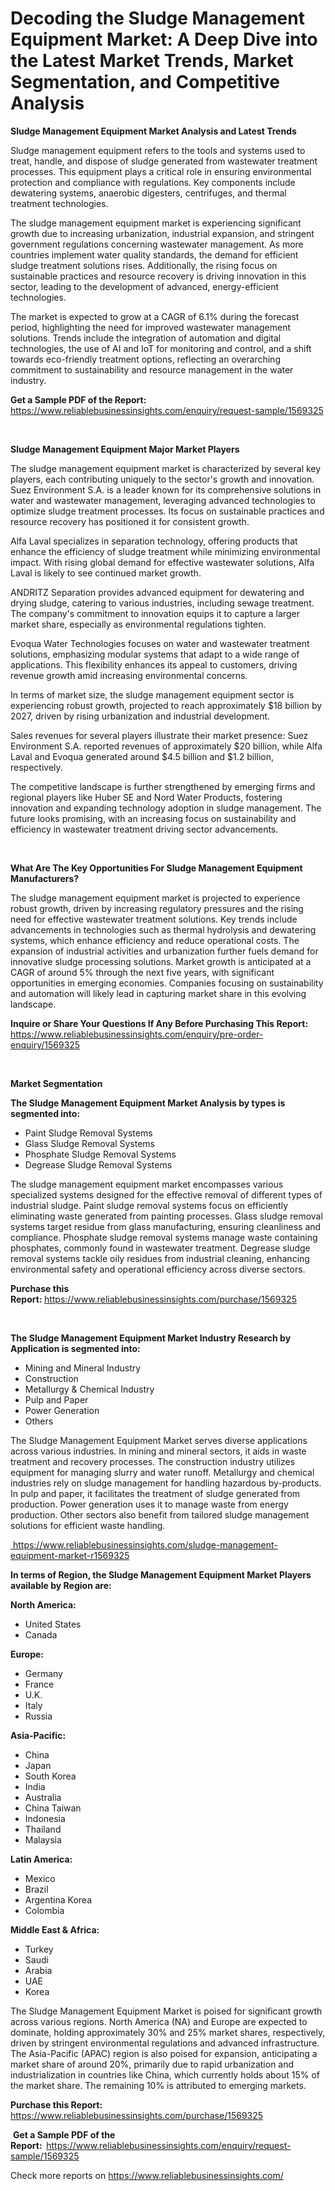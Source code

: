 <p><h1>Decoding the Sludge Management Equipment Market: A Deep Dive into the Latest Market Trends, Market Segmentation, and Competitive Analysis</h1></p><p><strong>Sludge Management Equipment Market Analysis and Latest Trends</strong></p>
<p><p>Sludge management equipment refers to the tools and systems used to treat, handle, and dispose of sludge generated from wastewater treatment processes. This equipment plays a critical role in ensuring environmental protection and compliance with regulations. Key components include dewatering systems, anaerobic digesters, centrifuges, and thermal treatment technologies. </p><p>The sludge management equipment market is experiencing significant growth due to increasing urbanization, industrial expansion, and stringent government regulations concerning wastewater management. As more countries implement water quality standards, the demand for efficient sludge treatment solutions rises. Additionally, the rising focus on sustainable practices and resource recovery is driving innovation in this sector, leading to the development of advanced, energy-efficient technologies. </p><p>The market is expected to grow at a CAGR of 6.1% during the forecast period, highlighting the need for improved wastewater management solutions. Trends include the integration of automation and digital technologies, the use of AI and IoT for monitoring and control, and a shift towards eco-friendly treatment options, reflecting an overarching commitment to sustainability and resource management in the water industry.</p></p>
<p><strong>Get a Sample PDF of the Report:&nbsp;</strong> <a href="https://www.reliablebusinessinsights.com/enquiry/request-sample/1569325?utm_campaign=39&utm_medium=2&utm_source=Github&utm_content=ia&utm_term=29122024&utm_id=sludge-management-equipment">https://www.reliablebusinessinsights.com/enquiry/request-sample/1569325</a></p>
<p>&nbsp;</p>
<p><strong>Sludge Management Equipment Major Market Players</strong></p>
<p><p>The sludge management equipment market is characterized by several key players, each contributing uniquely to the sector's growth and innovation. Suez Environment S.A. is a leader known for its comprehensive solutions in water and wastewater management, leveraging advanced technologies to optimize sludge treatment processes. Its focus on sustainable practices and resource recovery has positioned it for consistent growth.</p><p>Alfa Laval specializes in separation technology, offering products that enhance the efficiency of sludge treatment while minimizing environmental impact. With rising global demand for effective wastewater solutions, Alfa Laval is likely to see continued market growth.</p><p>ANDRITZ Separation provides advanced equipment for dewatering and drying sludge, catering to various industries, including sewage treatment. The company's commitment to innovation equips it to capture a larger market share, especially as environmental regulations tighten.</p><p>Evoqua Water Technologies focuses on water and wastewater treatment solutions, emphasizing modular systems that adapt to a wide range of applications. This flexibility enhances its appeal to customers, driving revenue growth amid increasing environmental concerns.</p><p>In terms of market size, the sludge management equipment sector is experiencing robust growth, projected to reach approximately $18 billion by 2027, driven by rising urbanization and industrial development.</p><p>Sales revenues for several players illustrate their market presence: Suez Environment S.A. reported revenues of approximately $20 billion, while Alfa Laval and Evoqua generated around $4.5 billion and $1.2 billion, respectively. </p><p>The competitive landscape is further strengthened by emerging firms and regional players like Huber SE and Nord Water Products, fostering innovation and expanding technology adoption in sludge management. The future looks promising, with an increasing focus on sustainability and efficiency in wastewater treatment driving sector advancements.</p></p>
<p>&nbsp;</p>
<p><strong>What Are The Key Opportunities For Sludge Management Equipment Manufacturers?</strong></p>
<p><p>The sludge management equipment market is projected to experience robust growth, driven by increasing regulatory pressures and the rising need for effective wastewater treatment solutions. Key trends include advancements in technologies such as thermal hydrolysis and dewatering systems, which enhance efficiency and reduce operational costs. The expansion of industrial activities and urbanization further fuels demand for innovative sludge processing solutions. Market growth is anticipated at a CAGR of around 5% through the next five years, with significant opportunities in emerging economies. Companies focusing on sustainability and automation will likely lead in capturing market share in this evolving landscape.</p></p>
<p><strong>Inquire or Share Your Questions If Any Before Purchasing This Report:</strong> <a href="https://www.reliablebusinessinsights.com/enquiry/pre-order-enquiry/1569325?utm_campaign=39&utm_medium=2&utm_source=Github&utm_content=ia&utm_term=29122024&utm_id=sludge-management-equipment">https://www.reliablebusinessinsights.com/enquiry/pre-order-enquiry/1569325</a></p>
<p>&nbsp;</p>
<p><strong>Market Segmentation</strong></p>
<p><strong>The Sludge Management Equipment Market Analysis by types is segmented into:</strong></p>
<p><ul><li>Paint Sludge Removal Systems</li><li>Glass Sludge Removal Systems</li><li>Phosphate Sludge Removal Systems</li><li>Degrease Sludge Removal Systems</li></ul></p>
<p><p>The sludge management equipment market encompasses various specialized systems designed for the effective removal of different types of industrial sludge. Paint sludge removal systems focus on efficiently eliminating waste generated from painting processes. Glass sludge removal systems target residue from glass manufacturing, ensuring cleanliness and compliance. Phosphate sludge removal systems manage waste containing phosphates, commonly found in wastewater treatment. Degrease sludge removal systems tackle oily residues from industrial cleaning, enhancing environmental safety and operational efficiency across diverse sectors.</p></p>
<p><strong>Purchase this Report:&nbsp;</strong><a href="https://www.reliablebusinessinsights.com/purchase/1569325?utm_campaign=39&utm_medium=2&utm_source=Github&utm_content=ia&utm_term=29122024&utm_id=sludge-management-equipment">https://www.reliablebusinessinsights.com/purchase/1569325</a></p>
<p>&nbsp;</p>
<p><strong>The Sludge Management Equipment Market Industry Research by Application is segmented into:</strong></p>
<p><ul><li>Mining and Mineral Industry</li><li>Construction</li><li>Metallurgy & Chemical Industry</li><li>Pulp and Paper</li><li>Power Generation</li><li>Others</li></ul></p>
<p><p>The Sludge Management Equipment Market serves diverse applications across various industries. In mining and mineral sectors, it aids in waste treatment and recovery processes. The construction industry utilizes equipment for managing slurry and water runoff. Metallurgy and chemical industries rely on sludge management for handling hazardous by-products. In pulp and paper, it facilitates the treatment of sludge generated from production. Power generation uses it to manage waste from energy production. Other sectors also benefit from tailored sludge management solutions for efficient waste handling.</p></p>
<p><a href="https://www.reliablebusinessinsights.com/sludge-management-equipment-market-r1569325?utm_campaign=39&utm_medium=2&utm_source=Github&utm_content=ia&utm_term=29122024&utm_id=sludge-management-equipment">&nbsp;https://www.reliablebusinessinsights.com/sludge-management-equipment-market-r1569325</a></p>
<p><strong>In terms of Region, the Sludge Management Equipment Market Players available by Region are:</strong></p>
<p>
    <p> <strong> North America: </strong>
        <ul>
            <li>United States</li>
            <li>Canada</li>
        </ul>
        </p> 
    <p> <strong> Europe: </strong>
        <ul>
            <li>Germany</li>
            <li>France</li>
            <li>U.K.</li>
            <li>Italy</li>
            <li>Russia</li>
        </ul>
        </p> 
    <p> <strong> Asia-Pacific: </strong>
        <ul>
            <li>China</li>
            <li>Japan</li>
            <li>South Korea</li>
            <li>India</li>
            <li>Australia</li>
            <li>China Taiwan</li>
            <li>Indonesia</li>
            <li>Thailand</li>
            <li>Malaysia</li>
        </ul>
        </p> 
    <p> <strong> Latin America: </strong>
        <ul>
            <li>Mexico</li>
            <li>Brazil</li>
            <li>Argentina Korea</li>
            <li>Colombia</li>
        </ul>
        </p> 
    <p> <strong> Middle East & Africa: </strong>
        <ul>
            <li>Turkey</li>
            <li>Saudi</li>
            <li>Arabia</li>
            <li>UAE</li>
            <li>Korea</li>
        </ul>
    </p>
    </p>
<p><p>The Sludge Management Equipment Market is poised for significant growth across various regions. North America (NA) and Europe are expected to dominate, holding approximately 30% and 25% market shares, respectively, driven by stringent environmental regulations and advanced infrastructure. The Asia-Pacific (APAC) region is also poised for expansion, anticipating a market share of around 20%, primarily due to rapid urbanization and industrialization in countries like China, which currently holds about 15% of the market share. The remaining 10% is attributed to emerging markets.</p></p>
<p><strong>Purchase this Report: </strong><a href="https://www.reliablebusinessinsights.com/purchase/1569325?utm_campaign=39&utm_medium=2&utm_source=Github&utm_content=ia&utm_term=29122024&utm_id=sludge-management-equipment">https://www.reliablebusinessinsights.com/purchase/1569325</a></p>
<p>&nbsp;<strong>Get a Sample PDF of the Report:&nbsp;&nbsp;</strong><a href="https://www.reliablebusinessinsights.com/enquiry/request-sample/1569325?utm_campaign=39&utm_medium=2&utm_source=Github&utm_content=ia&utm_term=29122024&utm_id=sludge-management-equipment">https://www.reliablebusinessinsights.com/enquiry/request-sample/1569325</a></p>
<p><strong></strong></p>
<p>Check more reports on <a href="https://www.reliablebusinessinsights.com/?utm_campaign=39&utm_medium=2&utm_source=Github&utm_content=ia&utm_term=29122024&utm_id=sludge-management-equipment">https://www.reliablebusinessinsights.com/</a></p>